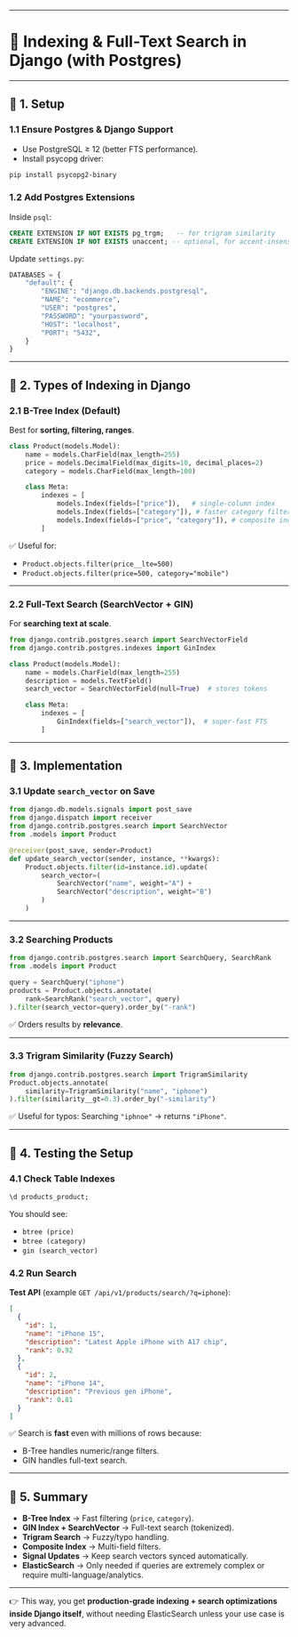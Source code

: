 
---

# 📌 Indexing & Full-Text Search in Django (with Postgres)

---

## 🔹 1. Setup

### 1.1 Ensure Postgres & Django Support

* Use PostgreSQL ≥ 12 (better FTS performance).
* Install psycopg driver:

```bash
pip install psycopg2-binary
```

### 1.2 Add Postgres Extensions

Inside `psql`:

```sql
CREATE EXTENSION IF NOT EXISTS pg_trgm;   -- for trigram similarity
CREATE EXTENSION IF NOT EXISTS unaccent; -- optional, for accent-insensitive search
```

Update `settings.py`:

```python
DATABASES = {
    "default": {
        "ENGINE": "django.db.backends.postgresql",
        "NAME": "ecommerce",
        "USER": "postgres",
        "PASSWORD": "yourpassword",
        "HOST": "localhost",
        "PORT": "5432",
    }
}
```

---

## 🔹 2. Types of Indexing in Django

### 2.1 B-Tree Index (Default)

Best for **sorting, filtering, ranges**.

```python
class Product(models.Model):
    name = models.CharField(max_length=255)
    price = models.DecimalField(max_digits=10, decimal_places=2)
    category = models.CharField(max_length=100)

    class Meta:
        indexes = [
            models.Index(fields=["price"]),   # single-column index
            models.Index(fields=["category"]), # faster category filter
            models.Index(fields=["price", "category"]), # composite index
        ]
```

✅ Useful for:

* `Product.objects.filter(price__lte=500)`
* `Product.objects.filter(price=500, category="mobile")`

---

### 2.2 Full-Text Search (SearchVector + GIN)

For **searching text at scale**.

```python
from django.contrib.postgres.search import SearchVectorField
from django.contrib.postgres.indexes import GinIndex

class Product(models.Model):
    name = models.CharField(max_length=255)
    description = models.TextField()
    search_vector = SearchVectorField(null=True)  # stores tokens

    class Meta:
        indexes = [
            GinIndex(fields=["search_vector"]),  # super-fast FTS
        ]
```

---

## 🔹 3. Implementation

### 3.1 Update `search_vector` on Save

```python
from django.db.models.signals import post_save
from django.dispatch import receiver
from django.contrib.postgres.search import SearchVector
from .models import Product

@receiver(post_save, sender=Product)
def update_search_vector(sender, instance, **kwargs):
    Product.objects.filter(id=instance.id).update(
        search_vector=(
            SearchVector("name", weight="A") +
            SearchVector("description", weight="B")
        )
    )
```

---

### 3.2 Searching Products

```python
from django.contrib.postgres.search import SearchQuery, SearchRank
from .models import Product

query = SearchQuery("iphone")
products = Product.objects.annotate(
    rank=SearchRank("search_vector", query)
).filter(search_vector=query).order_by("-rank")
```

✅ Orders results by **relevance**.

---

### 3.3 Trigram Similarity (Fuzzy Search)

```python
from django.contrib.postgres.search import TrigramSimilarity
Product.objects.annotate(
    similarity=TrigramSimilarity("name", "iphone")
).filter(similarity__gt=0.3).order_by("-similarity")
```

✅ Useful for typos:
Searching `"iphnoe"` → returns `"iPhone"`.

---

## 🔹 4. Testing the Setup

### 4.1 Check Table Indexes

```sql
\d products_product;
```

You should see:

* `btree (price)`
* `btree (category)`
* `gin (search_vector)`

### 4.2 Run Search

**Test API** (example `GET /api/v1/products/search/?q=iphone`):

```json
[
  {
    "id": 1,
    "name": "iPhone 15",
    "description": "Latest Apple iPhone with A17 chip",
    "rank": 0.92
  },
  {
    "id": 2,
    "name": "iPhone 14",
    "description": "Previous gen iPhone",
    "rank": 0.81
  }
]
```

✅ Search is **fast** even with millions of rows because:

* B-Tree handles numeric/range filters.
* GIN handles full-text search.

---

## 🔹 5. Summary

* **B-Tree Index** → Fast filtering (`price`, `category`).
* **GIN Index + SearchVector** → Full-text search (tokenized).
* **Trigram Search** → Fuzzy/typo handling.
* **Composite Index** → Multi-field filters.
* **Signal Updates** → Keep search vectors synced automatically.
* **ElasticSearch** → Only needed if queries are extremely complex or require multi-language/analytics.

---

👉 This way, you get **production-grade indexing + search optimizations inside Django itself**, without needing ElasticSearch unless your use case is very advanced.